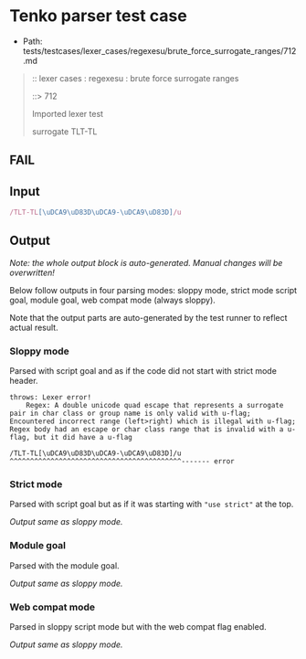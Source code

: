 # Tenko parser test case

- Path: tests/testcases/lexer_cases/regexesu/brute_force_surrogate_ranges/712.md

> :: lexer cases : regexesu : brute force surrogate ranges
>
> ::> 712
>
> Imported lexer test
>
> surrogate TLT-TL

## FAIL

## Input

`````js
/TLT-TL[\uDCA9\uD83D\uDCA9-\uDCA9\uD83D]/u
`````

## Output

_Note: the whole output block is auto-generated. Manual changes will be overwritten!_

Below follow outputs in four parsing modes: sloppy mode, strict mode script goal, module goal, web compat mode (always sloppy).

Note that the output parts are auto-generated by the test runner to reflect actual result.

### Sloppy mode

Parsed with script goal and as if the code did not start with strict mode header.

`````
throws: Lexer error!
    Regex: A double unicode quad escape that represents a surrogate pair in char class or group name is only valid with u-flag; Encountered incorrect range (left>right) which is illegal with u-flag; Regex body had an escape or char class range that is invalid with a u-flag, but it did have a u-flag

/TLT-TL[\uDCA9\uD83D\uDCA9-\uDCA9\uD83D]/u
^^^^^^^^^^^^^^^^^^^^^^^^^^^^^^^^^^^^^^^^^^------- error
`````

### Strict mode

Parsed with script goal but as if it was starting with `"use strict"` at the top.

_Output same as sloppy mode._

### Module goal

Parsed with the module goal.

_Output same as sloppy mode._

### Web compat mode

Parsed in sloppy script mode but with the web compat flag enabled.

_Output same as sloppy mode._

